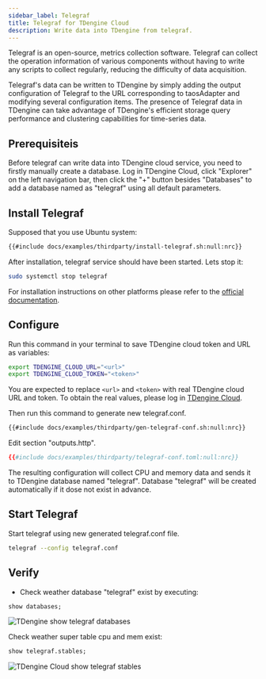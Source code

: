 ```yaml
---
sidebar_label: Telegraf
title: Telegraf for TDengine Cloud
description: Write data into TDengine from telegraf.
---
```


Telegraf is an open-source, metrics collection software. Telegraf can collect the operation information of various components without having to write any scripts to collect regularly, reducing the difficulty of data acquisition.

Telegraf's data can be written to TDengine by simply adding the output configuration of Telegraf to the URL corresponding to taosAdapter and modifying several configuration items. The presence of Telegraf data in TDengine can take advantage of TDengine's efficient storage query performance and clustering capabilities for time-series data.

## Prerequisiteis

Before telegraf can write data into TDengine cloud service, you need to firstly manually create a database. Log in TDengine Cloud, click "Explorer" on the left navigation bar, then click the "+" button besides "Databases" to add a database named as "telegraf" using all default parameters.

## Install Telegraf

Supposed that you use Ubuntu system:

```bash
{{#include docs/examples/thirdparty/install-telegraf.sh:null:nrc}}
```

After installation, telegraf service should have been started. Lets stop it:

```bash
sudo systemctl stop telegraf
```

For installation instructions on other platforms please refer to the [official documentation](https://docs.influxdata.com/telegraf/v1.23/install/).

## Configure


Run this command in your terminal to save TDengine cloud token and URL as variables:

```bash
export TDENGINE_CLOUD_URL="<url>"
export TDENGINE_CLOUD_TOKEN="<token>"
```

<!-- exclude -->
You are expected to replace `<url>` and `<token>` with real TDengine cloud URL and token. To obtain the real values, please log in [TDengine Cloud](https://cloud.tdengine.com).
<!-- exclude-end -->


Then run this command to generate new telegraf.conf.

```bash
{{#include docs/examples/thirdparty/gen-telegraf-conf.sh:null:nrc}}
```

Edit section "outputs.http".

```toml
{{#include docs/examples/thirdparty/telegraf-conf.toml:null:nrc}}
```

The resulting configuration will collect CPU and memory data and sends it to TDengine database named "telegraf". Database "telegraf" will be created automatically if it dose not exist in advance.

## Start Telegraf

Start telegraf using new generated telegraf.conf file.

```bash
telegraf --config telegraf.conf
```

## Verify

- Check weather database "telegraf" exist by executing:

```sql
show databases;
```
![TDengine show telegraf databases](./telegraf-show-databases.webp)

Check weather super table cpu and mem exist:

```sql
show telegraf.stables;
```

![TDengine Cloud show telegraf stables](./telegraf-show-stables.webp)




